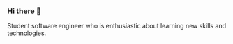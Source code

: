 ### Hi there 👋
Student software engineer who is enthusiastic about learning new skills and technologies. 
<!--

- 💬 You can find me on LinkedIn by clicking <a href="https://www.linkedin.com/in/yaseen-asaliya-8b0675226/">here</a>
**yaseen-asaliya/yaseen-asaliya** is a ✨ _special_ ✨ repository because its `README.md` (this file) appears on your GitHub profile.

Here are some ideas to get you started:

- 🔭 I’m currently working on ...
- 🌱 I’m currently learning ...
- 👯 I’m looking to collaborate on ...
- 🤔 I’m looking for help with ...
- 💬 Ask me about ...
- 📫 How to reach me: ...
- 😄 Pronouns: ...
- ⚡ Fun fact: ...
-->
